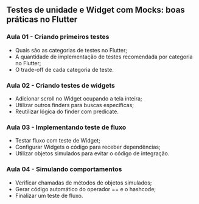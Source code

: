 ## Testes de unidade e Widget com Mocks: boas práticas no Flutter

### Aula 01 - Criando primeiros testes

- Quais são as categorias de testes no Flutter;
- A quantidade de implementação de testes recomendada por categoria no Flutter;
- O trade-off de cada categoria de teste.

### Aula 02 - Criando testes de widgets

- Adicionar scroll no Widget ocupando a tela inteira;
- Utilizar outros finders para buscas específicas;
- Reutilizar lógica do finder com predicate.

### Aula 03 - Implementando teste de fluxo

- Testar fluxo com teste de Widget;
- Configurar Widgets o código para receber dependências;
- Utilizar objetos simulados para evitar o código de integração.

### Aula 04 - Simulando comportamentos

- Verificar chamadas de métodos de objetos simulados;
- Gerar código automático do operador == e o hashcode;
- Finalizar um teste de fluxo.
